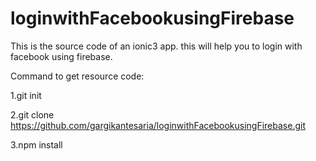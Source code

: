# loginwithFacebookusingFirebase
This is the source code of an ionic3 app. this will help you to login with facebook using firebase.

Command to get resource code:

1.git init

2.git clone https://github.com/gargikantesaria/loginwithFacebookusingFirebase.git

3.npm install
